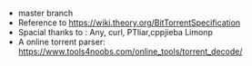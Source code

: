 * master branch
* Reference to https://wiki.theory.org/BitTorrentSpecification
* Spacial thanks to : Any, curl, PTliar,cppjieba Limonp
* A online torrent parser: https://www.tools4noobs.com/online_tools/torrent_decode/

